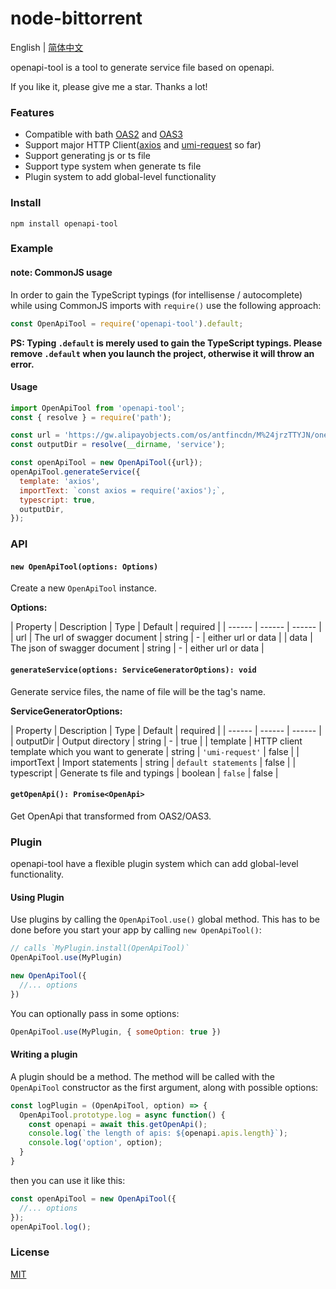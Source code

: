 # node-bittorrent

English | [简体中文](https://github.com/huajiayi/openapi-tool/blob/main/README_CN.md)

openapi-tool is a tool to generate service file based on openapi.

If you like it, please give me a star. Thanks a lot!

### Features

- Compatible with bath [OAS2](https://swagger.io/specification/v2/) and [OAS3](https://swagger.io/specification/)
- Support major HTTP Client([axios](https://github.com/axios/axios) and [umi-request](https://github.com/umijs/umi-request) so far)
- Support generating js or ts file
- Support type system when generate ts file
- Plugin system to add global-level functionality

### Install

```
npm install openapi-tool
```

### Example

#### note: CommonJS usage

In order to gain the TypeScript typings (for intellisense / autocomplete) while using CommonJS imports with `require()` use the following approach:

```js
const OpenApiTool = require('openapi-tool').default;
```

**PS: Typing `.default` is merely used to gain the TypeScript typings. Please remove `.default` when you launch the project, otherwise it will throw an error.**

#### Usage

```js
import OpenApiTool from 'openapi-tool';
const { resolve } = require('path');

const url = 'https://gw.alipayobjects.com/os/antfincdn/M%24jrzTTYJN/oneapi.json';
const outputDir = resolve(__dirname, 'service');

const openApiTool = new OpenApiTool({url});
openApiTool.generateService({
  template: 'axios',
  importText: `const axios = require('axios');`,
  typescript: true,
  outputDir,
});
```

### API

#### `new OpenApiTool(options: Options)`

Create a new `OpenApiTool` instance.

**Options:**

| Property | Description | Type | Default | required |
| ------ | ------ | ------ |
| url | The url of swagger document  | string | - | either url or data |
| data | The json of swagger document | string | - | either url or data |

#### `generateService(options: ServiceGeneratorOptions): void`

Generate service files, the name of file will be the tag's name.

**ServiceGeneratorOptions:**

| Property | Description | Type | Default | required |
| ------ | ------ | ------ |
| outputDir | Output directory  | string | - | true |
| template | HTTP client template which you want to generate  | string | `'umi-request'` | false |
| importText | Import statements  | string | `default statements` | false |
| typescript | Generate ts file and typings  | boolean | `false` | false |

#### `getOpenApi(): Promise<OpenApi>`

Get OpenApi that transformed from OAS2/OAS3.

### Plugin

openapi-tool have a flexible plugin system which can add global-level functionality. 

#### Using Plugin

Use plugins by calling the `OpenApiTool.use()` global method. This has to be done before you start your app by calling `new OpenApiTool()`:

```js
// calls `MyPlugin.install(OpenApiTool)`
OpenApiTool.use(MyPlugin)

new OpenApiTool({
  //... options
})
```

You can optionally pass in some options:

```js
OpenApiTool.use(MyPlugin, { someOption: true })
```

#### Writing a plugin

A plugin should be a method. The method will be called with the `OpenApiTool` constructor as the first argument, along with possible options:

```js
const logPlugin = (OpenApiTool, option) => {
  OpenApiTool.prototype.log = async function() {
    const openapi = await this.getOpenApi();
    console.log(`the length of apis: ${openapi.apis.length}`);
    console.log('option', option);
  }
}
```

then you can use it like this:

```js
const openApiTool = new OpenApiTool({
  //... options
});
openApiTool.log();
```

### License

[MIT](https://github.com/huajiayi/openapi-tool/blob/main/LICENSE)